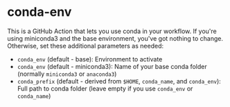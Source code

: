 # conda-env

This is a GitHub Action that lets you use conda in your workflow. If you're using miniconda3 and the base environment, you've got nothing to change. Otherwise, set these additional parameters as needed:

- `conda_env` (default - base): Environment to activate
- `conda_env` (default - miniconda3): Name of your base conda folder (normally `miniconda3` or `anaconda3`)
- `conda_prefix` (default - derived from `$HOME`, `conda_name`, and `conda_env`): Full path to conda folder (leave empty if you use `conda_env` or `conda_name`)
